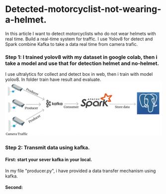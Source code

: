 # Detected-motorcyclist-not-wearing-a-helmet.
In this article I want to detect motorcyclists who do not wear helmets with real time. Build a real-time system for traffic. I use Yolov8 for detect and Spark combine Kafka to take a data real time from camera trafic.

### Step 1: I trained yolov8 with my dataset in google colab, then i take a model and use that for detection helmet and no-helmet.
I use ultralytics for collect and detect box in web, then i train with model yolov8. In folder train have result and evaluate.
![Flow Work](image/flow_Work.png)
### Step 2: Transmit data using kafka.
#### First: start your sever kafka in your local.
In my file "producer.py", i have provided a data transfer mechanism using kafka.
#### Second: 
